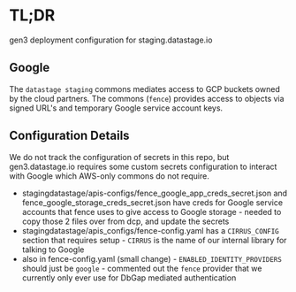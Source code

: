 # TL;DR
gen3 deployment configuration for staging.datastage.io


## Google

The `datastage staging` commons mediates access to GCP buckets owned by the cloud
partners.  The commons (`fence`) provides access to objects via
signed URL's and temporary Google service account keys.


## Configuration Details

We do not track the configuration of secrets in this repo, but gen3.datastage.io
requires some custom secrets configuration to interact with Google which
AWS-only commons do not require.

* stagingdatastage/apis-configs/fence_google_app_creds_secret.json and fence_google_storage_creds_secret.json have creds for Google service accounts that fence uses to give access to Google storage - needed to copy those 2 files over from dcp, and update the secrets
* stagingdatastage/apis_configs/fence-config.yaml has a `CIRRUS_CONFIG` section that requires setup - `CIRRUS` is the name of our internal library for talking to Google
* also in fence-config.yaml (small change) - `ENABLED_IDENTITY_PROVIDERS` should just be `google` - commented out the `fence` provider that we currently only ever use for DbGap mediated authentication  
